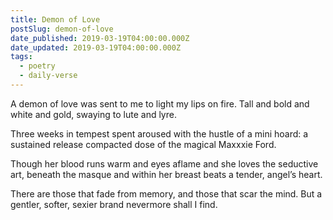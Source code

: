 ```yaml
---
title: Demon of Love
postSlug: demon-of-love
date_published: 2019-03-19T04:00:00.000Z
date_updated: 2019-03-19T04:00:00.000Z
tags:
  - poetry
  - daily-verse
---
```


A demon of love was sent to me
to light my lips on fire.
Tall and bold and white and gold,
swaying to lute and lyre.

Three weeks in tempest spent aroused
with the hustle of a mini hoard:
a sustained release compacted dose
of the magical Maxxxie Ford.

Though her blood runs warm and eyes aflame
and she loves the seductive art,
beneath the masque and within her breast
beats a tender, angel’s heart.

There are those that fade from memory,
and those that scar the mind.
But a gentler, softer, sexier brand
nevermore shall I find.

